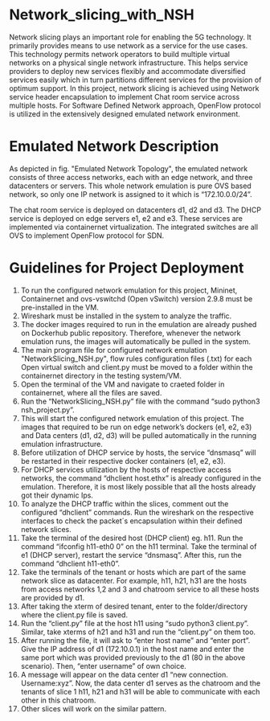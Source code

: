 # Network_slicing_with_NSH

Network slicing plays an important role for enabling the 5G technology. It primarily provides means
to use network as a service for the use cases. This technology permits network operators to build 
multiple virtual networks on a physical single network infrastructure. This helps service providers to 
deploy new services flexibly and accommodate diversified services easily which in turn partitions 
different services for the provision of optimum support. In this project, network slicing is achieved 
using Network service header encapsulation to implement Chat room service across multiple hosts. 
For Software Defined Network approach, OpenFlow protocol is utilized in the extensively designed 
emulated network environment.

# Emulated Network Description
As depicted in fig. "Emulated Network Topology", the emulated network consists of three access networks, each with an edge network, and three datacenters or 
servers. This whole network emulation is pure OVS based network, so only one IP network is assigned to it which is “172.10.0.0/24”. 

The chat room service is deployed on datacenters d1, d2 and d3. The DHCP service is deployed on edge servers 
e1, e2 and e3. These services are implemented via containernet virtualization. The integrated switches are all 
OVS to implement OpenFlow protocol for SDN.

# Guidelines for Project Deployment

1. To run the configured network emulation for this project, Mininet, Containernet and ovs-vswitchd (Open vSwitch) version 2.9.8 must be pre-installed in the VM.
2. Wireshark must be installed in the system to analyze the traffic.
3. The docker images required to run in the emulation are already pushed on Dockerhub public repository. Therefore, whenever the network emulation runs, the images will automatically be pulled in the system.
4. The main program file for configured network emulation "NetworkSlicing_NSH.py", flow rules configuration files (.txt) for each Open virtual switch and client.py must be moved to a folder within the containernet directory in the testing system/VM.
5. Open the terminal of the VM and navigate to craeted folder in containernet, where all the files are saved.
6. Run the “NetworkSlicing_NSH.py” file with the command “sudo python3 nsh_project.py”. 
7. This will start the configured network emulation of this project. The images that required to be run on edge network’s dockers (e1, e2, e3) and Data centers (d1, d2, d3) will be pulled automatically in the running emulation infrastructure.
8. Before utilization of DHCP service by hosts, the service “dnsmasq” will be restarted in their respective docker containers (e1, e2, e3).
9. For DHCP services utilization by the hosts of respective access networks, the command “dhclient host.ethx” is already configured in the emulation. Therefore, it is most likely possible that all the hosts already got their dynamic Ips.
10. To analyze the DHCP traffic within the slices, comment out the configured “dhclient” commands. Run the wireshark on the respective interfaces to check the packet´s encapsulation within their defined network slices.
11. Take the terminal of the desired host (DHCP client) eg. h11. Run the command “ifconfig h11-eth0 0” on the h11 terminal. Take the terminal of e1 (DHCP server), restart the service “dnsmasq”. After this, run the command “dhclient h11-eth0”. 
12. Take the terminals of the tenant or hosts which are part of the same network slice as datacenter. For example, h11, h21, h31 are the hosts from access networks 1,2 and 3 and chatroom service to all these hosts are provided by d1. 
13. After taking the xterm of desired tenant, enter to the folder/directory where the client.py file is saved. 
14. Run the “client.py” file at the host h11 using “sudo python3 client.py”. Similar, take xterms of h21 and h31 and run the “client.py” on them too. 
15. After running the file, it will ask to “enter host name” and “enter port”. Give the IP address of d1 (172.10.0.1) in the host name and enter the same port which was provided previously to the d1 (80 in the above scenario). Then, “enter username” of own choice.
16. A message will appear on the data center d1 “new connection. Username:xyz”. Now, the data center d1 serves as the chatroom and the tenants of slice 1 h11, h21 and h31 will be able to communicate with each other in this chatroom.
17. Other slices will work on the similar pattern.
